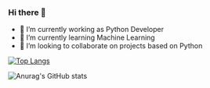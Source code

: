 ### Hi there 👋

- 🔭 I’m currently working as Python Developer
- 🌱 I’m currently learning Machine Learning
- 👯 I’m looking to collaborate on projects based on Python

[![Top Langs](https://github-readme-stats.vercel.app/api/top-langs/?username=helloitsdaksh&layout=compact&show_icons=true&theme=dracula)](https://github.com/anuraghazra/github-readme-stats)

![Anurag's GitHub stats](https://github-readme-stats.vercel.app/api?username=helloitsdaksh&show_icons=true&theme=dracula)


